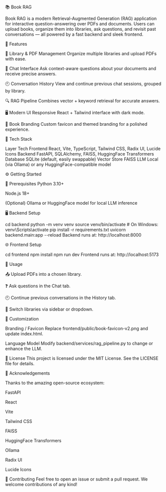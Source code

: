 📚 Book RAG

Book RAG is a modern Retrieval-Augmented Generation (RAG) application for interactive question-answering over PDFs and documents. Users can upload books, organize them into libraries, ask questions, and revisit past conversations — all powered by a fast backend and sleek frontend.

🚀 Features

📁 Library & PDF Management
Organize multiple libraries and upload PDFs with ease.

💬 Chat Interface
Ask context-aware questions about your documents and receive precise answers.

🕘 Conversation History
View and continue previous chat sessions, grouped by library.

🔍 RAG Pipeline
Combines vector + keyword retrieval for accurate answers.

🖥️ Modern UI
Responsive React + Tailwind interface with dark mode.

📖 Book Branding
Custom favicon and themed branding for a polished experience.

🧰 Tech Stack

Layer	Tech
Frontend	React, Vite, TypeScript, Tailwind CSS, Radix UI, Lucide Icons
Backend	FastAPI, SQLAlchemy, FAISS, HuggingFace Transformers
Database	SQLite (default, easily swappable)
Vector Store	FAISS
LLM	Local (via Ollama) or any HuggingFace-compatible model

⚙️ Getting Started

📌 Prerequisites
Python 3.10+

Node.js 18+

(Optional) Ollama or HuggingFace model for local LLM inference

🖥️ Backend Setup

cd backend
python -m venv venv
source venv/bin/activate  # On Windows: venv\Scripts\activate
pip install -r requirements.txt
uvicorn backend.main:app --reload
Backend runs at: http://localhost:8000

🌐 Frontend Setup

cd frontend
npm install
npm run dev
Frontend runs at: http://localhost:5173

🧪 Usage

📤 Upload PDFs into a chosen library.

❓ Ask questions in the Chat tab.

🕘 Continue previous conversations in the History tab.

🔄 Switch libraries via sidebar or dropdown.

🎨 Customization

Branding / Favicon
Replace frontend/public/book-favicon-v2.png and update index.html.

Language Model
Modify backend/services/rag_pipeline.py to change or enhance the LLM.

📄 License
This project is licensed under the MIT License.
See the LICENSE file for details.

🙏 Acknowledgements

Thanks to the amazing open-source ecosystem:

FastAPI

React

Vite

Tailwind CSS

FAISS

HuggingFace Transformers

Ollama

Radix UI

Lucide Icons

🤝 Contributing
Feel free to open an issue or submit a pull request.
We welcome contributions of any kind!


